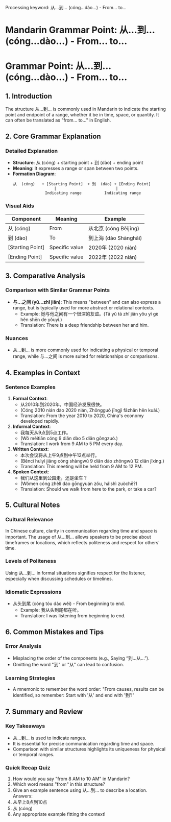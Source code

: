 Processing keyword: 从...到... (cóng...dào...) - From... to...
# Mandarin Grammar Point: 从...到... (cóng...dào...) - From... to...
# Grammar Point: 从...到... (cóng...dào...) - From... to...
## 1. Introduction
The structure 从...到... is commonly used in Mandarin to indicate the starting point and endpoint of a range, whether it be in time, space, or quantity. It can often be translated as "from... to..." in English.
## 2. Core Grammar Explanation
### Detailed Explanation
- **Structure**: 从 (cóng) + starting point + 到 (dào) + ending point
- **Meaning**: It expresses a range or span between two points. 
- **Formation Diagram**:
  ```
  从  (cóng)   + [Starting Point]  + 到  (dào) + [Ending Point]
                    |                          |
                Indicating range          Indicating range
  ```
### Visual Aids
| Component      | Meaning           | Example                  |
|----------------|------------------|--------------------------|
| 从 (cóng)      | From              | 从北京 (cóng Běijīng)    |
| 到 (dào)       | To                | 到上海 (dào Shànghǎi)    |
| [Starting Point]| Specific value    | 2020年 (2020 nián)       |
| [Ending Point] | Specific value    | 2022年 (2022 nián)       |
## 3. Comparative Analysis
### Comparison with Similar Grammar Points
- **与...之间 (yǔ...zhī jiān)**: This means "between" and can also express a range, but is typically used for more abstract or relational contexts.
  - Example: 她与他之间有一个很深的友谊。(Tā yǔ tā zhī jiān yǒu yī gè hěn shēn de yǒuyì.)
  - Translation: There is a deep friendship between her and him.
### Nuances
- 从...到... is more commonly used for indicating a physical or temporal range, while 与...之间 is more suited for relationships or comparisons.
## 4. Examples in Context 
### Sentence Examples
1. **Formal Context**:
   - 从2010年到2020年，中国经济发展很快。
   - (Cóng 2010 nián dào 2020 nián, Zhōngguó jīngjì fāzhǎn hěn kuài.)
   - Translation: From the year 2010 to 2020, China's economy developed rapidly.
2. **Informal Context**:
   - 我每天从9点到5点工作。
   - (Wǒ měitiān cóng 9 diǎn dào 5 diǎn gōngzuò.)
   - Translation: I work from 9 AM to 5 PM every day.
3. **Written Context**:
   - 本次会议将从上午9点到中午12点举行。
   - (Běncì huìyì jiāng cóng shàngwǔ 9 diǎn dào zhōngwǔ 12 diǎn jǐxíng.)
   - Translation: This meeting will be held from 9 AM to 12 PM.
4. **Spoken Context**:
   - 我们从这里到公园走，还是坐车？
   - (Wǒmen cóng zhèlǐ dào gōngyuán zǒu, háishì zuòchē?)
   - Translation: Should we walk from here to the park, or take a car?
## 5. Cultural Notes
### Cultural Relevance
In Chinese culture, clarity in communication regarding time and space is important. The usage of 从...到... allows speakers to be precise about timeframes or locations, which reflects politeness and respect for others' time.
### Levels of Politeness
Using 从...到... in formal situations signifies respect for the listener, especially when discussing schedules or timelines.
### Idiomatic Expressions
- 从头到尾 (cóng tóu dào wěi) - From beginning to end.
  - Example: 我从头到尾都在听。
  - Translation: I was listening from beginning to end.
## 6. Common Mistakes and Tips
### Error Analysis
- Misplacing the order of the components (e.g., Saying “到...从...”).
- Omitting the word "到" or "从" can lead to confusion.
### Learning Strategies
- A mnemonic to remember the word order: "From causes, results can be identified, so remember: Start with '从' and end with '到'!"
## 7. Summary and Review
### Key Takeaways
- 从...到... is used to indicate ranges.
- It is essential for precise communication regarding time and space.
- Comparison with similar structures highlights its uniqueness for physical or temporal ranges.
### Quick Recap Quiz
1. How would you say "from 8 AM to 10 AM" in Mandarin?
2. Which word means "from" in this structure?
3. Give an example sentence using 从...到... to describe a location.
Answers:
1. 从早上8点到10点
2. 从 (cóng)
3. Any appropriate example fitting the context!
